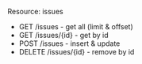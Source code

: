 Resource: issues
- GET /issues - get all (limit & offset)
- GET /issues/{id} - get by id
- POST /issues - insert & update
- DELETE /issues/{id} - remove by id